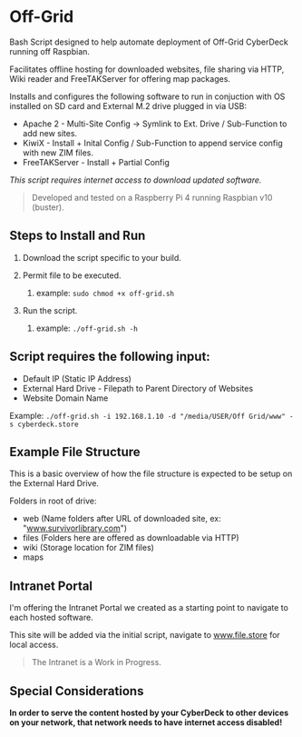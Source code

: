 # Off-Grid
Bash Script designed to help automate deployment of Off-Grid CyberDeck running off Raspbian.

Facilitates offline hosting for downloaded websites, file sharing via HTTP, Wiki reader and FreeTAKServer for offering map packages.

Installs and configures the following software to run in conjuction with OS installed on SD card and External M.2 drive plugged in via USB:
* Apache 2 - Multi-Site Config -> Symlink to Ext. Drive / Sub-Function to add new sites.
* KiwiX - Install + Inital Config / Sub-Function to append service config with new ZIM files.
* FreeTAKServer - Install + Partial Config

*This script requires internet access to download updated software.*

>Developed and tested on a Raspberry Pi 4 running Raspbian v10 (buster).

## Steps to Install and Run

1. Download the script specific to your build.

1. Permit file to be executed.

   1. example: ```sudo chmod +x off-grid.sh```

1. Run the script.

   1. example: ```./off-grid.sh -h```

## Script requires the following input:
* Default IP (Static IP Address)
* External Hard Drive - Filepath to Parent Directory of Websites
* Website Domain Name

Example: ```./off-grid.sh -i 192.168.1.10 -d "/media/USER/Off Grid/www" -s cyberdeck.store```

## Example File Structure
This is a basic overview of how the file structure is expected to be setup on the External Hard Drive.

Folders in root of drive:
* web (Name folders after URL of downloaded site, ex: "www.survivorlibrary.com")
* files (Folders here are offered as downloadable via HTTP)
* wiki (Storage location for ZIM files)
* maps

## Intranet Portal
I'm offering the Intranet Portal we created as a starting point to navigate to each hosted software.

This site will be added via the initial script, navigate to www.file.store for local access.

> The Intranet is a Work in Progress.

## Special Considerations

__In order to serve the content hosted by your CyberDeck to other devices on your network, that network needs to have internet access disabled!__

